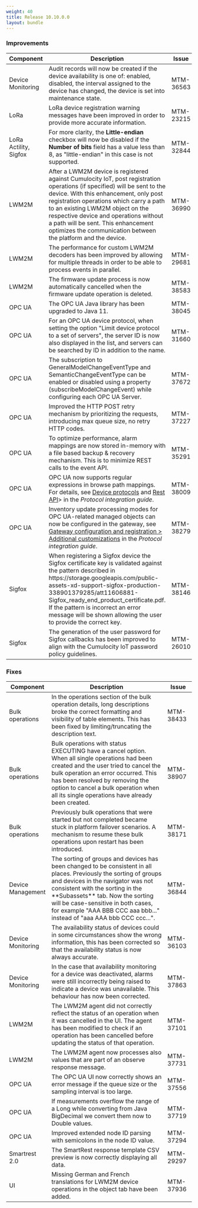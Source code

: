 ```yaml
---
weight: 40
title: Release 10.10.0.0
layout: bundle
---
```


<!--10.9.1.0 - 10.9.13.0; 10.10.0.0 - 10.10.0.3-->

### Improvements

<div><table ><colgroup>
<col style="width: 15%;"><col style="width: 70%;"><col style="width: 15%;"></colgroup>
<thead><tr>
<th>
Component</th>
<th>
Description</th>
<th>
Issue</th>
</tr>
</thead><tbody>


<tr>
<td>
Device Monitoring</td>
<td > Audit records will now be created if the device availability is one of: enabled, disabled, the interval assigned to the device has changed, the device is set into maintenance state. </td>
<td>
MTM-36563</td>
</tr>

<tr>
<td>
LoRa </td>
<td > LoRa device registration warning messages have been improved in order to provide more accurate information. </td>
<td>
MTM-23215</td>
</tr>

<tr>
<td>
LoRa Actility, Sigfox</td>
<td > For more clarity, the <b>Little-endian</b> checkbox will now be disabled if the <b>Number of bits</b> field has a value less than 8, as "little-endian" in this case is not supported. </td>
<td>
MTM-32844</td>
</tr>

<tr>
<td>
LWM2M</td>
<td > After a LWM2M device is registered against Cumulocity IoT, post registration operations (if specified) will be sent to the device. With this enhancement, only post registration operations which carry a path to an existing LWM2M object on the respective device and operations without a path will be sent. This enhancement optimizes the communication between the platform and the device. </td>
<td>
MTM-36990</td>
</tr>

<tr>
<td>
LWM2M</td>
<td > The performance for custom LWM2M decoders has been improved by allowing for multiple threads in order to be able to process events in parallel. </td>
<td>
MTM-29681</td>
</tr>

<tr>
<td>
LWM2M</td>
<td > The firmware update process is now automatically cancelled when the firmware update operation is deleted. </td>
<td>
MTM-38583</td>
</tr>

<tr>
<td>
OPC UA</td>
<td > The OPC UA Java library has been upgraded to Java 11. </td>
<td>
MTM-38045</td>
</tr>

<tr>
<td>
OPC UA</td>
<td > For an OPC UA device protocol, when setting the option "Limit device protocol to a set of servers", the server ID is now also displayed in the list, and servers can be searched by ID in addition to the name. </td>
<td>
MTM-31660</td>
</tr>

<tr>
<td>
OPC UA</td>
<td > The subscription to GeneralModelChangeEventType and SemanticChangeEventType can be enabled or disabled using a property (subscribeModelChangeEvent) while configuring each OPC UA Server. </td>
<td>
MTM-37672</td>
</tr>

<tr>
<td>
OPC UA</td>
<td > Improved the HTTP POST retry mechanism by prioritizing the requests, introducing max queue size, no retry HTTP codes. </td>
<td>
MTM-37227</td>
</tr>

<tr>
<td>
OPC UA</td>
<td > To optimize performance, alarm mappings are now stored in-memory with a file based backup &amp; recovery mechanism. This is to minimize REST calls to the event API. </td>
<td>
MTM-35291</td>
</tr>

<tr>
<td>
OPC UA</td>
<td > OPC UA now supports regular expressions in browse path mappings. For details, see <a href="https://cumulocity.com/guides/protocol-integration/opcua/#device-protocols" class="no-ajaxy"<OPC UA > Device protocols</a> and <a href="https://cumulocity.com/guides/protocol-integration/opcua/#rest-api" class="no-ajaxy"<OPC UA > Rest API</a>&gt; in the <i>Protocol integration guide</i>.</td>
<td>
MTM-38009</td>
</tr>

<tr>
<td>
OPC UA</td>
<td > Inventory update processing modes for OPC UA-related managed objects can now be configured in the gateway, see <a href="https://cumulocity.com/guides/protocol-integration/opcua/##additional-customizations" class="no-ajaxy"<OPC UA > Gateway configuration and registration > Additional customizations</a> in the <i>Protocol integration guide</i>.
</td>
<td>
MTM-38279</td>
</tr>

<tr>
<td>
Sigfox </td>
<td > When registering a Sigfox device the Sigfox certificate key is validated against the pattern described in https://storage.googleapis.com/public-assets-xd-support-sigfox-production-338901379285/att11606881-Sigfox_ready_end_product_certificate.pdf. If the pattern is incorrect an error message will be shown allowing the user to provide the correct key. </td>
<td>
MTM-38146</td>
</tr>

<tr>
<td>
Sigfox</td>
<td > The generation of the user password for Sigfox callbacks has been improved to align with the Cumulocity IoT password policy guidelines. </td>
<td>
MTM-26010</td>
</tr>

</tbody></table></div>



### Fixes

<div><table ><colgroup>
<col style="width: 15%;"><col style="width: 70%;"><col style="width: 15%;"></colgroup>
<thead><tr>
<th>
Component</th>
<th>
Description</th>
<th>
Issue</th>
</tr>
</thead><tbody>

<tr>
<td>
Bulk operations</td>
<td > In the operations section of the bulk operation details, long descriptions broke the correct formatting and visibility of table elements. This has been fixed by limiting/truncating the description text.</td>
<td>
MTM-38433</td>
</tr>

<tr>
<td>
Bulk operations</td>
<td > Bulk operations with status EXECUTING have a cancel option. When all single operations had been created and the user tried to cancel the bulk operation an error occurred. This has been resolved by removing the option to cancel a bulk operation when all its single operations have already been created.</td>
<td>
MTM-38907</td>
</tr>

<tr>
<td>
Bulk operations</td>
<td > Previously bulk operations that were started but not completed became stuck in platform failover scenarios. A mechanism to resume these bulk operations upon restart has been introduced.</td>
<td>
MTM-38171</td>
</tr>

<tr>
<td>
Device Management</td>
<td > The sorting of groups and devices has been changed to be consistent in all places. Previously the sorting of groups and devices in the navigator was not consistent with the sorting in the **Subassets** tab. Now the sorting will be case-sensitive in both cases, for example "AAA BBB CCC aaa bbb..." instead of "aaa AAA bbb CCC ccc...".</td>
<td>
MTM-36844</td>
</tr>

<tr>
<td>
Device Monitoring</td>
<td > The availability status of devices could in some circumstances show the wrong information, this has been corrected so that the availability status is now always accurate.</td>
<td>
MTM-36103</td>
</tr>

<tr>
<td>
Device Monitoring</td>
<td > In the case that availability monitoring for a device was deactivated, alarms were still incorrectly being raised to indicate a device was unavailable. This behaviour has now been corrected.</td>
<td>
MTM-37863</td>
</tr>

<tr>
<td>
LWM2M</td>
<td > The LWM2M agent did not correctly reflect the status of an operation when it was cancelled in the UI. The agent has been modified to check if an operation has been cancelled before updating the status of that operation.</td>
<td>
MTM-37101</td>
</tr>

<tr>
<td>
LWM2M</td>
<td > The LWM2M agent now processes also values that are part of an observe response message.</td>
<td>
MTM-37731</td>
</tr>

<tr>
<td>
OPC UA</td>
<td > The OPC UA UI now correctly shows an error message if the queue size or the sampling interval is too large.</td>
<td>
MTM-37556</td>
</tr>

<tr>
<td>
OPC UA</td>
<td > If measurements overflow the range of a Long while converting from Java BigDecimal we convert them now to Double values.</td>
<td>
MTM-37719</td>
</tr>

<tr>
<td>
OPC UA</td>
<td > Improved extended node ID parsing with semicolons in the node ID value.</td>
<td>
MTM-37294</td>
</tr>

<tr>
<td>
Smartrest 2.0</td>
<td > The SmartRest response template CSV preview is now correctly displaying all data.</td>
<td>
MTM-29297</td>
</tr>

<tr>
<td>
UI</td>
<td > Missing German and French translations for LWM2M device operations in the object tab have been added.</td>
<td>
MTM-37936</td>
</tr>

</tbody></table></div>
